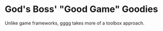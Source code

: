 God's Boss' "Good Game" Goodies
===============================

Unlike game frameworks, gggg takes more of a toolbox approach.
